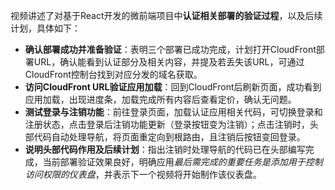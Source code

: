 
视频讲述了对基于React开发的微前端项目中**认证相关部署的验证过程**，以及后续计划，具体如下：


- **确认部署成功并准备验证**：表明三个部署已成功完成，计划打开CloudFront部署URL，确认能看到认证部分及相关内容，并提及若丢失该URL，可通过CloudFront控制台找到对应分发的域名获取。
- **访问CloudFront URL验证应用加载**：回到CloudFront后刷新页面，成功看到应用加载，出现进度条，加载完成所有内容后查看定价，确认无问题。
- **测试登录与注销功能**：前往登录页面，加载认证应用相关代码，可切换登录和注册状态，点击登录后注销功能更新（登录按钮变为注销）；点击注销时，头部代码自动处理导航，将页面重定向到根路由，且注销后按钮变回登录。
- **说明头部代码作用及后续计划**：指出注销时处理导航的代码已在头部编写完成，当前部署验证效果良好，明确应用*最后需完成的重要任务是添加用于控制访问权限的仪表盘*，并表示下一个视频将开始制作该仪表盘。